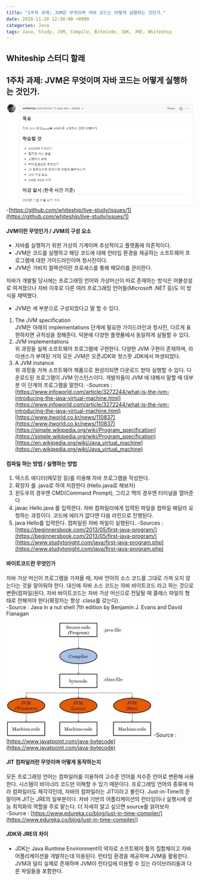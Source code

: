 ```yaml
---
title: "1주차 과제: JVM은 무엇이며 자바 코드는 어떻게 실행하는 것인가."
date: 2020-11-20 12:30:00 +0900
categories: Java
tags: Java, Study, JVM, Compile, BiteCode, JDK, JRE, Whiteship
---
```

## Whiteship 스터디 할래

## 1주차 과제: JVM은 무엇이며 자바 코드는 어떻게 실행하는 것인가.
![whiteship01](https://raw.githubusercontent.com/372dev/372dev.github.io/master/_posts/imgs/whiteship01.PNG)
-[https://github.com/whiteship/live-study/issues/1](https://github.com/whiteship/live-study/issues/1)  

#### JVM이란 무엇인가 / JVM의 구성 요소
* 자바를 실행하기 위한 가상의 기계이며 추상적이고 플랫폼에 의존적이다.
* JVM은 코드를 실행하고 해당 코드에 대해 런타임 환경을 제공하는 소프트웨어 프로그램에 대한 가이드라인이며 청사진이다.
* JVM은 가비지 컬렉션이란 프로세스를 통해 메모리를 관리한다.  

자바가 개발될 당시에는 프로그래밍 언어와 가상머신이 따로 존재하는 방식은 어불성설로 여겨졌으나 자바 이후로 다른 여러 프로그래밍 언어들(Microsoft .NET 등)도 이 방식을 채택했다.  

* JVM은 세 부분으로 구성되었다고 말 할 수 있다.
1. The JVM specification  
JVM은 아래의 implementations 단계에 필요한 가이드라인과 청사진, 다르게 표현하자면 규칙성을 정해준다. 덕분에 다양한 플랫폼에서 동일하게 실될할 수 있다.  
2. JVM implementations  
위 과정을 실제 소프트웨어 프로그램에 구현한다. 다양한 JVM 구현이 존재하며, 라이센스가 부여된 거의 모든 JVM은 오픈JDK와 핫스팟 JDK에서 파생되었다.  
3. A JVM instance  
위 과정을 거쳐 소프트웨어 제품으로 완성이되면 다운로드 받아 실행할 수 있다. 다운로드된 프로그램이 JVM 인스턴스이다. 개발자들이 JVM 에 대해서 말할 때 대부분 이 단계의 프로그램을 말한다.
-Sources : [https://www.infoworld.com/article/3272244/what-is-the-jvm-introducing-the-java-virtual-machine.html](https://www.infoworld.com/article/3272244/what-is-the-jvm-introducing-the-java-virtual-machine.html)  
[https://www.itworld.co.kr/news/110837](https://www.itworld.co.kr/news/110837)  
[https://simple.wikipedia.org/wiki/Program_specification](https://simple.wikipedia.org/wiki/Program_specification)  
[https://en.wikipedia.org/wiki/Java_virtual_machine](https://en.wikipedia.org/wiki/Java_virtual_machine)  

#### 컴파일 하는 방법 / 실행하는 방법
1. 텍스트 에디터(메모장 등)를 이용해 자바 프로그램을 작성한다.
2. 확장자 를 .java로 하여 저장한다 (Hello.java로 해보자)
3. 윈도우의 경우엔 CMD(Command Prompt), 그리고 맥의 경우엔 터미널을 열어준다
4. javac Hello.java 를 입력한다. 자바 컴파일러에게 입력된 파일을 컴파일 해달라 요청하는 과정이다. 코드에 에러가 없다면 다음 라인으로 진행된다.
5. java Hello를 입력한다. 컴파일된 자바 파일이 실행된다.
-Sources : [https://beginnersbook.com/2013/05/first-java-program/](https://beginnersbook.com/2013/05/first-java-program/)  
[https://www.studytonight.com/java/first-java-program.php](https://www.studytonight.com/java/first-java-program.php)  

#### 바이트코드란 무엇인가
자바 가상 머신이 프로그램을 가져올 때, 자바 언어의 소스 코드를 그대로 가져 오지 않는다는 것을 알아둬야 한다. 대신에 자바 소스 코드는 자바 바이트코드 라고 하는 것으로 변환(컴파일)된다. 자바 바이트코드는 자바 가상 머신으로 전달될 때 클래스 파일의 형태로 전해저야 한다(확장자는 항상 .class를 갖는다).  
-Source : Java in a nut shell 7th edition by Benjamin J. Evans and David Flanagan

![whiteship01_1](https://raw.githubusercontent.com/372dev/372dev.github.io/1ea8172a288c6defb62cd4fbb3b7f21ba2e99ff0/_posts/imgs/whiteship01_1.PNG)
-Source : [https://www.javatpoint.com/java-bytecode](https://www.javatpoint.com/java-bytecode)  

#### JIT 컴파일러란 무엇이며 어떻게 동작하는지
모든 프로그래밍 언어는 컴파일러를 이용하여 고수준 언어를 저수준 언어로 변환해 사용한다. 시스템이 바이너리 코드만 이해할 수 있기 때문이다. 프로그래밍 언어의 종류에 따라 컴파일러도 제각각인데, 자바의 컴파일러는 JIT이라고 불린다. Just-in-Time의 준말이며 JIT는 JRE의 일부분이다. 자바 기반의 어플리케이션의 런타임이나 실행시에 성능 최적화의 역할을 주로 맡는다. 더 자세히 알고 싶으면 source를 읽어보자  
-Source : [https://www.edureka.co/blog/just-in-time-compiler/](https://www.edureka.co/blog/just-in-time-compiler/)

#### JDK와 JRE의 차이
* JDK는 Java Runtime Environment의 약자로 소프트웨어 툴의 집합체이고 자바 어플리케이션을 개발하는데 이용된다. 런타임 환경을 제공하며 JVM을 활용한다. JVM과 달리 실제로 존재하며 JVM이 런타임에 이용할 수 있는 라이브러리들과 다른 파일들을 포함한다.

